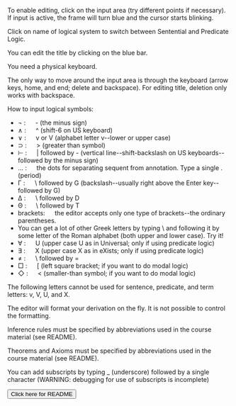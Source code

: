 To enable editing, click on the input area (try different points if necessary). If input is active, the frame will turn blue and the cursor starts blinking.

Click on name of logical system to switch between Sentential and Predicate Logic.

You can edit the title by clicking on the blue bar.
  
You need a physical keyboard. 

The only way to move around the input area is through the keyboard (arrow keys, home, 
and end; delete and backspace). For editing title, deletion  only works with backspace.

How to input logical symbols:
- &#x00AC; : &emsp; - (the minus sign)
-  &#x2227; : &emsp; ^ (shift-6 on US keyboard)
-  &#x2228; : &emsp; v or V (alphabet letter v--lower or upper case)
-  &#x2283; : &emsp; &gt; (greater than symbol)
-  ⊢ : &emsp; | followed by - (vertical line--shift-backslash on US keyboards--followed by the minus sign)
-  ... : &emsp; the dots for separating sequent from annotation. Type a single . (period) 
-  &#x0393; : &emsp; \ followed by G (backslash--usually right above the Enter key--followed by G)
-  &#x0394; : &emsp; \ followed by D
-  &#x0398; : &emsp; \ followed by T
- brackets: &emsp; the editor accepts only one type of brackets--the ordinary parentheses.
- You can get a lot of other Greek letters by typing \ and following it by some  letter of the Roman alphabet (both upper and lower case). Try it!
- &#x2200; : &emsp; U (upper case U as in Universal; only if using predicate logic)
- &#x2203; : &emsp; X (upper case X as in eXists; only if using predicate logic)
- ≠ : &emsp; \ followed by =
- &#x25a1; : &emsp; [ (left square bracket; if you want to do modal logic)
- &#x25c7; : &emsp; < (smaller-than symbol; if you want to do modal logic) 

The following letters cannot be used for sentence, predicate, and term letters:
v, V, U, and X.


The editor will format your derivation on the fly. It is not possible to control the formatting.

Inference rules must be specified by abbreviations used in the course material (see README).

Theorems and Axioms  must be specified by abbreviations used in the course material (see README).

You can add subscripts by typing _ (underscore) followed by a single character (WARNING: debugging for use of subscripts is incomplete)

<div>
<button class="button" id="togglereadme" tabindex="0">Click here for README</button>
</div>
